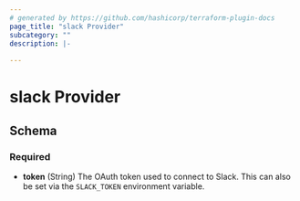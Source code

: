 ```yaml
---
# generated by https://github.com/hashicorp/terraform-plugin-docs
page_title: "slack Provider"
subcategory: ""
description: |-
  
---
```


# slack Provider





<!-- schema generated by tfplugindocs -->
## Schema

### Required

- **token** (String) The OAuth token used to connect to Slack. This can also be set via the `SLACK_TOKEN` environment variable.
